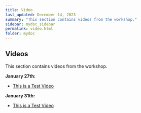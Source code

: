 ```yaml
---
title: Video
last_updated: December 14, 2023
summary: "This section contains videos from the workshop."
sidebar: mydoc_sidebar
permalink: video.html
folder: mydoc
---
```



## Videos
This section contains videos from the workshop.


**January 27th:**
- [This is a Test Video](https://www.youtube.com/watch?v=mHYsAgAx5I4&ab_channel=LiverpoolFC)


**January 31th:**

- [This is a Test Video](https://www.youtube.com/watch?v=mHYsAgAx5I4&ab_channel=LiverpoolFC)


